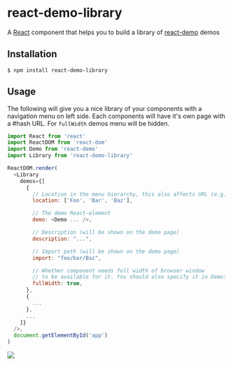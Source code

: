 # react-demo-library

A [React](https://facebook.github.io/react/) component that helps you to build
a library of [react-demo](https://github.com/rpominov/react-demo) demos


## Installation

```
$ npm install react-demo-library
```


## Usage

The following will give you a nice library of your components with a navigation menu on left side.
Each components will have it's own page with a #hash URL.
For `fullWidth` demos menu will be hidden.

```js
import React from 'react'
import ReactDOM from 'react-dom'
import Demo from 'react-demo'
import Library from 'react-demo-library'

ReactDOM.render(
  <Library
    demos={[
      {
        // Location in the menu hierarchy, this also affects URL (e.g. #!Foo/Bar/Baz/)
        location: ['Foo', 'Bar', 'Baz'],

        // The demo React-element
        demo: <Demo ... />,

        // Description (will be shown on the demo page)
        description: "...",

        // Import path (will be shown on the demo page)
        import: "foo/bar/Baz",

        // Whether component needs full width of browser window
        // to be available for it. You should also specify it in Demo: <Demo fullWidth ... />
        fullWidth: true,
      },
      {
        ...
      },
      ...
    ]}
  />,
  document.getElementById('app')
)
```

![](http://g.recordit.co/fGbXqKw56R.gif)
